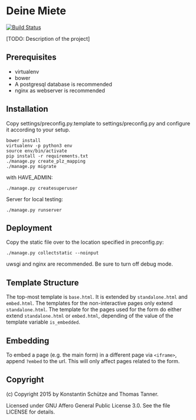 # Deine Miete

[![Build Status](https://travis-ci.org/konstin/mucmiete.svg?branch=master)](https://travis-ci.org/konstin/mucmiete)

[TODO: Description of the project]

## Prerequisites

 * virtualenv
 * bower
 * A postgresql database is recommended
 * nginx as webserver is recommended

## Installation

Copy settings/preconfig.py.template to settings/preconfig.py and configure it according to your setup.

```
bower install
virtualenv -p python3 env
source env/bin/activate
pip install -r requirements.txt
./manage.py create_plz_mapping
./manage.py migrate
```

with HAVE_ADMIN: 
```
./manage.py createsuperuser
```

Server for local testing:
```
./manage.py runserver
```

## Deployment

Copy the static file over to the location specified in preconfig.py:

```
./manage.py collectstatic --noinput
```

uwsgi and nginx are recommended. Be sure to turn off debug mode.

## Template Structure

The top-most template is `base.html`. It is extended by `standalone.html` and `embed.html`.
The templates for the non-interactive pages only extend `standalone.html`. The template for the pages used for the form do either extend `standalone.html` or `embed.html`, depending of the value of the template variable `is_embedded`.

## Embedding
To embed a page (e.g. the main form) in a different page via `<iframe>`, append `?embed` to the url. This will only affect pages related to the form.

## Copyright

(c) Copyright 2015 by Konstantin Schütze and Thomas Tanner.

Licensed under GNU Affero General Public License 3.0. See the file LICENSE for details.
